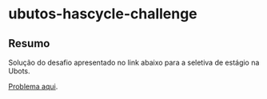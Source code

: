 # ubutos-hascycle-challenge

## Resumo

Solução do desafio apresentado no link abaixo para a seletiva de estágio na Ubots.

[Problema aqui](https://www.hackerrank.com/challenges/detect-whether-a-linked-list-contains-a-cycle/problem).

